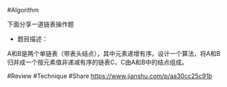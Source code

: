 
#Algorithm
 

下面分享一道链表操作题

- 题目描述：

A和B是两个单链表（带表头结点），其中元素递增有序。设计一个算法，将A和B归并成一个按元素值非递减有序的链表C，C由A和B中的结点组成。


#Review
#Technique
#Share
https://www.jianshu.com/p/aa30cc25c91b
